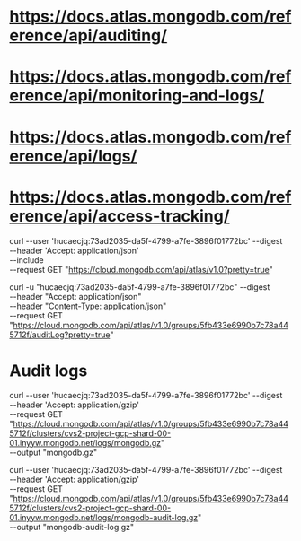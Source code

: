 
# https://docs.atlas.mongodb.com/reference/api/auditing/

# https://docs.atlas.mongodb.com/reference/api/monitoring-and-logs/
# https://docs.atlas.mongodb.com/reference/api/logs/

# https://docs.atlas.mongodb.com/reference/api/access-tracking/


curl --user 'hucaecjq:73ad2035-da5f-4799-a7fe-3896f01772bc' --digest \
  --header 'Accept: application/json' \
  --include \
  --request GET "https://cloud.mongodb.com/api/atlas/v1.0?pretty=true"


curl -u "hucaecjq:73ad2035-da5f-4799-a7fe-3896f01772bc" --digest \
 --header "Accept: application/json" \
 --header "Content-Type: application/json" \
 --request GET "https://cloud.mongodb.com/api/atlas/v1.0/groups/5fb433e6990b7c78a445712f/auditLog?pretty=true"

# Audit logs
curl --user 'hucaecjq:73ad2035-da5f-4799-a7fe-3896f01772bc' --digest \
 --header 'Accept: application/gzip' \
 --request GET "https://cloud.mongodb.com/api/atlas/v1.0/groups/5fb433e6990b7c78a445712f/clusters/cvs2-project-gcp-shard-00-01.inyyw.mongodb.net/logs/mongodb.gz" \
 --output "mongodb.gz"

curl --user 'hucaecjq:73ad2035-da5f-4799-a7fe-3896f01772bc' --digest \
 --header 'Accept: application/gzip' \
 --request GET "https://cloud.mongodb.com/api/atlas/v1.0/groups/5fb433e6990b7c78a445712f/clusters/cvs2-project-gcp-shard-00-01.inyyw.mongodb.net/logs/mongodb-audit-log.gz" \
 --output "mongodb-audit-log.gz"